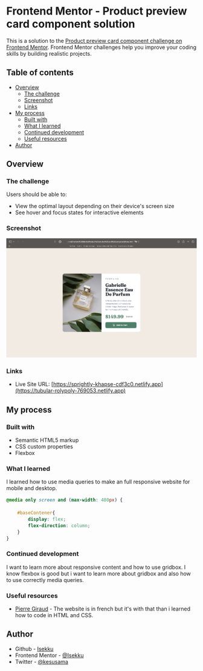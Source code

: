 # Frontend Mentor - Product preview card component solution

This is a solution to the [Product preview card component challenge on Frontend Mentor](https://www.frontendmentor.io/challenges/product-preview-card-component-GO7UmttRfa). Frontend Mentor challenges help you improve your coding skills by building realistic projects. 

## Table of contents

- [Overview](#overview)
  - [The challenge](#the-challenge)
  - [Screenshot](#screenshot)
  - [Links](#links)
- [My process](#my-process)
  - [Built with](#built-with)
  - [What I learned](#what-i-learned)
  - [Continued development](#continued-development)
  - [Useful resources](#useful-resources)
- [Author](#author)

## Overview

### The challenge

Users should be able to:

- View the optimal layout depending on their device's screen size
- See hover and focus states for interactive elements

### Screenshot

![](./images/screenshot.png)

### Links

- Live Site URL: [https://sprightly-khapse-cdf3c0.netlify.app](https://tubular-rolypoly-769053.netlify.app)

## My process

### Built with

- Semantic HTML5 markup
- CSS custom properties
- Flexbox

### What I learned

I learned how to use media queries to make an full responsive website for mobile and desktop.

```css
@media only screen and (max-width: 480px) {

    #baseContener{
        display: flex;
        flex-direction: column;
    }
}
```

### Continued development

I want to learn more about responsive content and how to use gridbox. I know flexbox is good but i want to learn more about gridbox and also how to use correctly media queries.

### Useful resources

- [Pierre Giraud](https://www.pierre-giraud.com/html-css-apprendre-coder-cours/) - The website is in french but it's with that than i learned how to code in HTML and CSS.

## Author

- Github - [Isekku](https://github.com/Isekku)
- Frontend Mentor - [@Isekku](https://www.frontendmentor.io/profile/Isekku)
- Twitter - [@kesusama](https://www.twitter.com/kesusama)
